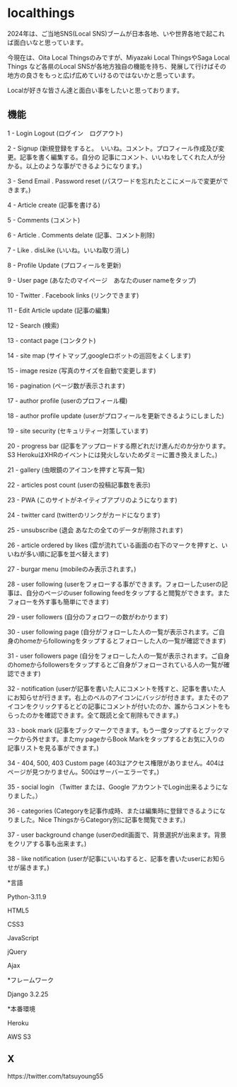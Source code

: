 # localthings

2024年は、ご当地SNS(Local SNS)ブームが日本各地、いや世界各地で起これば面白いなと思っています。

今現在は、Oita Local Thingsのみですが、Miyazaki Local ThingsやSaga Local Things など各県のLocal SNSが各地方独自の機能を持ち、発展して行けばその地方の良さをもっと広げ広めていけるのではないかと思っています。

Localが好きな皆さん達と面白い事をしたいと思っております。

<h2>機能</h2>

1 - Login Logout                    (ログイン　ログアウト)

2 - Signup                          (新規登録をすると。　いいね。コメント。プロフィール作成及び変更。記事を書く編集する。自分の          記事にコメント、いいねをしてくれた人が分かる。以上のような事ができるようになります。)

3 - Send Email . Password reset     (パスワードを忘れたとこにメールで変更ができます。)

4 - Article create                  (記事を書ける)

5 - Comments                        (コメント)

6 - Article . Comments delate       (記事、コメント削除)

7 - Like . disLike                  (いいね。いいね取り消し)

8 - Profile Update                  (プロフィールを更新)

9 - User page                       (あなたのマイページ　あなたのuser nameをタップ)

10 - Twitter . Facebook links       (リンクできます)

11 - Edit Article update            (記事の編集)

12 - Search                         (検索)

13 - contact page                   (コンタクト)

14 - site map                       (サイトマップ,googleロボットの巡回をよくします)

15 - image resize                   (写真のサイズを自動で変更します)

16 - pagination                     (ページ数が表示されます)

17 - author profile                 (userのプロフィール欄)

18 - author profile update          (userがプロフィールを更新できるようにしました)

19 - site security                   (セキュリティー対策しています)

20 - progress bar                    (記事をアップロードする際どれだけ進んだのか分かります。S3 HerokuはXHRのイベントには発火しないためダミーに置き換えました。)

21 - gallery                         (虫眼鏡のアイコンを押すと写真一覧)

22 - articles post count             (userの投稿記事数を表示)

23 - PWA                             (このサイトがネイティブアプリのようになります)

24 - twitter card                    (twitterのリンクがカードになります)

25 - unsubscribe                     (退会 あなたの全てのデータが削除されます)

26 - article ordered by likes        (雲が流れている画面の右下のマークを押すと、いいねが多い順に記事を並べ替えます)

27 - burgar menu                     (mobileのみ表示されます。)

28 - user following                  (userをフォローする事ができます。フォローしたuserの記事は、自分のページのuser following feedをタップすると閲覧ができます。またフォローを外す事も簡単にできます)

29 - user followers                  (自分のフォロワーの数がわかります)

30 - user following page             (自分がフォローした人の一覧が表示されます。ご自身のhomeからfollowingをタップするとフォローした人の一覧が確認できます)

31 - user followers page             (自分をフォローした人の一覧が表示されます。ご自身のhomeからfollowersをタップするとご自身がフォローされている人の一覧が確認できます)

32 - notification                    (userが記事を書いた人にコメントを残すと、記事を書いた人にお知らせが行きます。右上のベルのアイコンにバッジが付きます。またそのアイコンをクリックするとどの記事にコメントが付いたのか、誰からコメントをもらったのかを確認できます。全て既読と全て削除もできます。)

33 - book mark                       (記事をブックマークできます。もう一度タップするとブックマークから外せます。またmy pageからBook Markをタップするとお気に入りの記事リストを見る事ができます。)

34 - 404, 500, 403 Custom page               (403はアクセス権限がありません。404はページが見つかりません。500はサーバーエラーです。)   

35 - social login                    （Twitter または、Google アカウントでLogin出来るようになりました。）

36 - categories                       (Categoryを記事作成時、または編集時に登録できるようになりました。Nice ThingsからCategory別に記事を閲覧できます。)

37 - user background change           (userのedit画面で、背景選択が出来ます。背景をクリアする事も出来ます。)

38 - like notification                (userが記事にいいねすると、記事を書いたuserにお知らせが届きます。)


*言語

Python-3.11.9


HTML5

CSS3

JavaScript

jQuery

Ajax

*フレームワーク

Django 3.2.25

*本番環境

Heroku

AWS S3


<h2>X</h2>
https://twitter.com/tatsuyoung55
